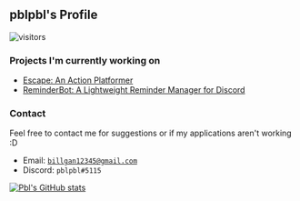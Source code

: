 ## pblpbl's Profile
![visitors](https://visitor-badge.glitch.me/badge?page_id=pblpbl1024.pblpbl1024)

### Projects I'm currently working on
* [Escape: An Action Platformer](https://github.com/pblpbl1024/escape)
* [ReminderBot: A Lightweight Reminder Manager for Discord](https://github.com/pblpbl1024/reminder-bot)

### Contact
Feel free to contact me for suggestions or if my applications aren't working :D
* Email: [`billgan12345@gmail.com`](mailto:billgan12345@gmail.com)
* Discord: `pblpbl#5115`

[![Pbl's GitHub stats](https://github-readme-stats.vercel.app/api?username=pblpbl1024&theme=dark)](https://github.com/anuraghazra/github-readme-stats)
